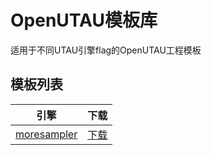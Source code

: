# OpenUTAU模板库
适用于不同UTAU引擎flag的OpenUTAU工程模板
## 模板列表
|引擎|下载|
|-|-|
|[moresampler](zh/moresampler.md)|[下载](zh/moresampler.ustx)|